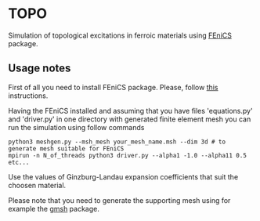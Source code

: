 # TOPO

Simulation of topological excitations in ferroic materials using [FEniCS](https://fenicsproject.org/) package.

## Usage notes

First of all you need to install FEniCS package. Please, follow [this](https://fenics.readthedocs.io/en/latest/installation.html) instructions.

Having the FEniCS installed and assuming that you have files 'equations.py' and 'driver.py' in one directory with generated finite element mesh you can run the simulation using follow commands

```
python3 meshgen.py --msh_mesh your_mesh_name.msh --dim 3d # to generate mesh suitable for FEniCS
mpirun -n N_of_threads python3 driver.py --alpha1 -1.0 --alpha11 0.5 etc...
```
Use the values of Ginzburg-Landau expansion coefficients that suit the choosen material.

Please note that you need to generate the supporting mesh using for example the [gmsh](https://gmsh.info/) package.
